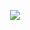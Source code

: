 <!-- 
<p align="center">
    <picture>
      <source
        srcset="https://github-readme-stats.vercel.app/api?username=thezacharytaylor&show_icons=true&hide=stars&theme=gruvbox"
        media="(prefers-color-scheme: dark)"
      />
      <source
        srcset="https://github-readme-stats.vercel.app/api?username=thezacharytaylor&show_icons=true&hide=stars&theme=gruvbox_light"
        media="(prefers-color-scheme: light), (prefers-color-scheme: no-preference)"
      />
      <img src="https://github-readme-stats.vercel.app/api?username=thezacharytaylor&show_icons=true&hide=stars" />
    </picture>
</p> 
-->
<!-- Themes -->
<!-- dark: soft-green, material-palenight, github-dark, hacker, tokyo, earth, github-green-purple, android-dark, git-dark, modern-lilac, modern-lilac2 -->
<!-- light: blood, ice-gray, github-light, -->

<!-- Markdown -->
<!-- [![GitHub Streak](https://github-readme-streak-stats.herokuapp.com?user=thezacharytaylor&theme=material-palenight&mode=weekly)](https://git.io/streak-stats) -->

<!-- Source -->
<!-- /https://github-readme-streak-stats.herokuapp.com/demo/ -->
<p align="center">
    <a href="https://git.io/streak-stats">
        <picture>
            <source 
                srcset="https://github-readme-streak-stats-mu-one.vercel.app?user=thezacharytaylor&theme=catppuccin-mocha&mode=weekly" 
                media="(prefers-color-scheme: dark)" />
            <source 
                srcset="https://github-readme-streak-stats.herokuapp.com?user=thezacharytaylor&theme=catppuccin-latte&mode=weekly" 
                media="(prefers-color-scheme: light), (prefers-color-scheme: no-preference)" />
            <img src="https://github-readme-streak-stats.herokuapp.com?user=thezacharytaylor&mode=weekly" />
        </picture>
  </a>
</p>
<!-- <p align="center">
    <picture>
        <source srcset="https://github-readme-tech-stack.vercel.app/api/cards?title=Tech+Stack&fontFamily=Verdana&lineCount=5&theme=catppuccin_mocha&bg=%231e1e2e&badge=%23181825&border=%23E4E2E2&titleColor=%2394e2d5&line1=html5%2Chtml5%2CE34F26%3Bcss3%2Ccss3%2C1572B6%3Bjavascript%2Cjavascript%2CF7DF1D%3Bphp%2Cphp%2C777BB4%3B&line2=WordPress%2CWordPress%2C3858e9%3Bvue.js%2Cvue%2C42b983%3BSASS%2CSASS%2Cbf4080%3BTailwindCSS%2CTailwindCSS%2C3b82f6%3B&line3=Bootstrap%2CBootstrap%2C8512FA%3BjQuery%2CjQuery%2C0769ad%3Bgatsby%2Cgatsby%2C663399%3B&line4=git%2Cgit%2CF05034%3Breact%2Creact%2C58a6ff%3Btypescript%2Ctypescript%2C777BB4%3BLua%2Clua%2C2B2D72%3B&line5=shell+script%2Cshell+script%2C120F11%3Bapache%2Capache%2CD41F29%3Bnginx%2Cnginx%2C029639%3B" 
            media="(prefers-color-scheme: dark)" />
<source srcset="https://github-readme-tech-stack.vercel.app/api/cards?title=Tech+Stack&fontFamily=Verdana&lineCount=5&theme=catppuccin_latte&bg=%23eff1f5&badge=%23e6e9ef&border=%23E4E2E2&titleColor=%23179299&line1=html5%2Chtml5%2CE34F26%3Bcss3%2Ccss3%2C1572B6%3Bjavascript%2Cjavascript%2CF7DF1D%3Bphp%2Cphp%2C777BB4%3B&line2=WordPress%2CWordPress%2C3858e9%3Bvue.js%2Cvue%2C42b983%3BSASS%2CSASS%2Cbf4080%3BTailwindCSS%2CTailwindCSS%2C3b82f6%3B&line3=Bootstrap%2CBootstrap%2C8512FA%3BjQuery%2CjQuery%2C0769ad%3Bgatsby%2Cgatsby%2C663399%3B&line4=git%2Cgit%2CF05034%3Breact%2Creact%2C58a6ff%3Btypescript%2Ctypescript%2C777BB4%3BLua%2Clua%2C2B2D72%3B&line5=shell+script%2Cshell+script%2C120F11%3Bapache%2Capache%2CD41F29%3Bnginx%2Cnginx%2C029639%3B"
        media="(prefers-color-scheme: light), (prefers-color-scheme: no-preference)" />
    <img src="https://github-readme-tech-stack.vercel.app/api/cards?title=Tech+Stack&fontFamily=Verdana&lineCount=5&line1=html5%2Chtml5%2CE34F26%3Bcss3%2Ccss3%2C1572B6%3Bjavascript%2Cjavascript%2CF7DF1D%3Bphp%2Cphp%2C777BB4%3B&line2=WordPress%2CWordPress%2C3858e9%3Bvue.js%2Cvue%2C42b983%3BSASS%2CSASS%2Cbf4080%3BTailwindCSS%2CTailwindCSS%2C3b82f6%3B&line3=Bootstrap%2CBootstrap%2C8512FA%3BjQuery%2CjQuery%2C0769ad%3Bgatsby%2Cgatsby%2C663399%3B&line4=git%2Cgit%2CF05034%3Breact%2Creact%2C58a6ff%3Btypescript%2Ctypescript%2C777BB4%3BLua%2Clua%2C2B2D72%3B&line5=shell+script%2Cshell+script%2C120F11%3Bapache%2Capache%2CD41F29%3Bnginx%2Cnginx%2C029639%3B" alt="Tech Stack" />
        <picture>
</p>
 -->
